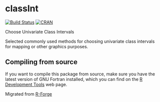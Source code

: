# classInt

[![Build Status](https://travis-ci.org/r-spatial/classInt.png?branch=master)](https://travis-ci.org/r-spatial/classInt)
[![CRAN](http://www.r-pkg.org/badges/version/classInt)](https://cran.r-project.org/package=classInt)

Choose Univariate Class Intervals

Selected commonly used methods for choosing univariate class intervals for mapping or other graphics purposes.

## Compiling from source

If you want to compile this package from source, make sure you have the latest version of GNU Fortran installed, which you can find on the [R Development Tools](https://cran.r-project.org/bin/macosx/tools/) web page.

Migrated from [R-Forge](https://r-forge.r-project.org/scm/viewvc.php/pkg/classInt/?root=rspatial)
